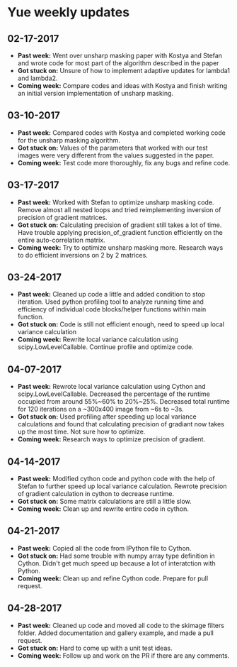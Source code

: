 # Yue weekly updates

## 02-17-2017

- **Past week:** Went over unsharp masking paper with Kostya and Stefan and wrote code for most part of the algorithm described in the paper 
- **Got stuck on:** Unsure of how to implement adaptive updates for lambda1 and lambda2.
- **Coming week:** Compare codes and ideas with Kostya and finish writing an initial version implementation of unsharp masking. 

## 03-10-2017

- **Past week:** Compared codes with Kostya and completed working code for the unsharp masking algorithm.
- **Got stuck on:** Values of the parameters that worked with our test images were very different from the values suggested in the paper. 
- **Coming week:** Test code more thoroughly, fix any bugs and refine code.

## 03-17-2017

- **Past week:** Worked with Stefan to optimize unsharp masking code. Remove almost all nested loops and tried reimplementing inversion of precision of gradient matrices.
- **Got stuck on:** Calculating precision of gradient still takes a lot of time. Have trouble applying precision_of_gradient function efficiently on the entire auto-correlation matrix.
- **Coming week:** Try to optimize unsharp masking more. Research ways to do efficient inversions on 2 by 2 matrices.

## 03-24-2017

- **Past week:** Cleaned up code a little and added condition to stop iteration. Used python profiling tool to analyze running time and efficiency of individual code blocks/helper functions within main function.
- **Got stuck on:** Code is still not efficient enough, need to speed up local variance calculation
- **Coming week:** Rewrite local variance calculation using scipy.LowLevelCallable. Continue profile and optimize code.

## 04-07-2017
- **Past week:** Rewrote local variance calculation using Cython and scipy.LowLevelCallable. Decreased the percentage of the runtime occupied from around 55%~60% to 20%~25%. Decreased total runtime for 120 iterations on a ~300x400 image from ~6s to ~3s.
- **Got stuck on:** Used profiling after speeding up local variance calculations and found that calculating precision of gradiant now takes up the most time. Not sure how to optimize.
- **Coming week:** Research ways to optimize precision of gradient.

## 04-14-2017
- **Past week:** Modified cython code and python code with the help of Stefan to further speed up local variance calculation. Rewrote precision of gradient calculation in cython to decrease runtime.
- **Got stuck on:** Some matrix calculations are still a little slow.
- **Coming week:** Clean up and rewrite entire code in cython.

## 04-21-2017
- **Past week:** Copied all the code from IPython file to Cython.
- **Got stuck on:** Had some trouble with numpy array type definition in Cython. Didn't get much speed up because a lot of interatction with Python. 
- **Coming week:** Clean up and refine Cython code. Prepare for pull request.

## 04-28-2017
- **Past week:** Cleaned up code and moved all code to the skimage filters folder. Added documentation and gallery example, and made a pull request.
- **Got stuck on:** Hard to come up with a unit test ideas. 
- **Coming week:** Follow up and work on the PR if there are any comments.
